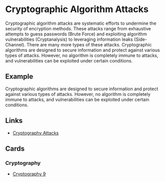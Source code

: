 # Cryptographic Algorithm Attacks

Cryptographic algorithm attacks are systematic efforts to undermine the security of encryption methods. These attacks range from exhaustive attempts to guess passwords (Brute Force) and exploiting algorithm vulnerabilities (Cryptanalysis) to leveraging information leaks (Side-Channel). There are many more types of these attacks. Cryptographic algorithms are designed to secure information and protect against various types of attacks. However, no algorithm is completely immune to attacks, and vulnerabilities can be exploited under certain conditions.

## Example

Cryptographic algorithms are designed to secure information and protect against various types of attacks. However, no algorithm is completely immune to attacks, and vulnerabilities can be exploited under certain conditions.

## Links

- [Cryptography Attacks](https://www.ccn.com/education/cryptography-attacks-6-types-and-prevention-measures/#:~:text=Cryptography%20attacks%20come%20in%20various,to%20fortify%20defenses%20against%20attacks.)

## Cards

### Cryptography

- [Cryptography 9](/cards/CR9)
